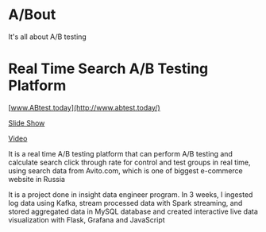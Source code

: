 # A/Bout
It's all about A/B testing

# Real Time Search A/B Testing Platform

[www.ABtest.today](http://www.abtest.today/)

[Slide Show](https://docs.google.com/presentation/d/1j6UUaVjuDd6EDsg4qpFjTRSg3hZQwrIE7AVniecaJEM/edit?usp=sharing)

[Video](https://docs.google.com/presentation/d/1j6UUaVjuDd6EDsg4qpFjTRSg3hZQwrIE7AVniecaJEM/edit?usp=sharing)

It is a real time A/B testing platform that can perform A/B testing and calculate search click through rate for control and test groups in real time, using search data from Avito.com, which is one of biggest e-commerce website in Russia

It is a project done in insight data engineer program. In 3 weeks, I ingested log data using Kafka, stream processed data with Spark streaming, and stored aggregated data in MySQL database and created interactive live data visualization with Flask, Grafana and JavaScript
